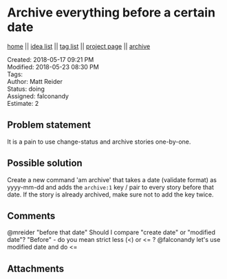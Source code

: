 # Archive everything before a certain date

[home](../index.md) || [idea list](../ideas.md) || [tag list](../tags.md) || [project page](../agilemarkdown-project.md) || [archive](archive.md)

Created: 2018-05-17 09:21 PM  
Modified: 2018-05-23 08:30 PM  
Tags:   
Author: Matt Reider  
Status: doing  
Assigned: falconandy  
Estimate: 2  

## Problem statement

It is a pain to use change-status and archive stories one-by-one.

## Possible solution

Create a new command 'am archive' that takes a date (validate format) as yyyy-mm-dd and
adds the `archive:1` key / pair to every story before that date. If the story is already archived,
make sure not to add the key twice.

## Comments

 @mreider "before that date" Should I compare "create date" or "modified date"? "Before" - do you mean strict less (<) or <= ? 
@falconandy let's use modified date and do <=

## Attachments
